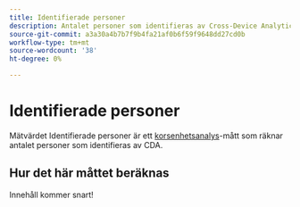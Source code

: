 ```yaml
---
title: Identifierade personer
description: Antalet personer som identifieras av Cross-Device Analytics.
source-git-commit: a3a30a4b7b7f9b4fa21af0b6f59f9648dd27cd0b
workflow-type: tm+mt
source-wordcount: '38'
ht-degree: 0%

---
```


# Identifierade personer

Mätvärdet Identifierade personer är ett [korsenhetsanalys](../cda/overview.md)-mått som räknar antalet personer som identifieras av CDA.

## Hur det här måttet beräknas

Innehåll kommer snart!
